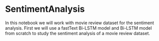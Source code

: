 # SentimentAnalysis
In this notebook we will work with movie review dataset for the sentiment analysis. First we will use a fastText Bi-LSTM model and Bi-LSTM model from scratch to study the sentiment analysis of a movie review dataset.
